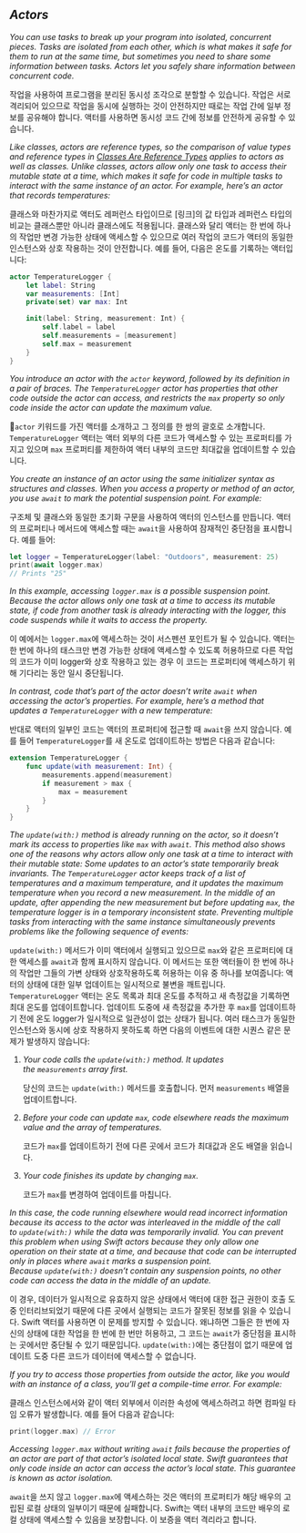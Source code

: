 ## *Actors*

*You can use tasks to break up your program into isolated, concurrent pieces. Tasks are isolated from each other, which is what makes it safe for them to run at the same time, but sometimes you need to share some information between tasks. Actors let you safely share information between concurrent code.*

작업을 사용하여 프로그램을 분리된 동시성 조각으로 분할할 수 있습니다. 작업은 서로 격리되어 있으므로 작업을 동시에 실행하는 것이 안전하지만 때로는 작업 간에 일부 정보를 공유해야 합니다. 액터를 사용하면 동시성 코드 간에 정보를 안전하게 공유할 수 있습니다.

*Like classes, actors are reference types, so the comparison of value types and reference types in [Classes Are Reference Types](https://docs.swift.org/swift-book/LanguageGuide/ClassesAndStructures.html#ID89) applies to actors as well as classes. Unlike classes, actors allow only one task to access their mutable state at a time, which makes it safe for code in multiple tasks to interact with the same instance of an actor. For example, here’s an actor that records temperatures:*

클래스와 마찬가지로 액터도 레퍼런스 타입이므로 [링크]의 값 타입과 레퍼런스 타입의 비교는 클래스뿐만 아니라 클래스에도 적용됩니다. 클래스와 달리 액터는 한 번에 하나의 작업만 변경 가능한 상태에 액세스할 수 있으므로 여러 작업의 코드가 액터의 동일한 인스턴스와 상호 작용하는 것이 안전합니다. 예를 들어, 다음은 온도를 기록하는 액터입니다:

```swift
actor TemperatureLogger {
    let label: String
    var measurements: [Int]
    private(set) var max: Int

    init(label: String, measurement: Int) {
        self.label = label
        self.measurements = [measurement]
        self.max = measurement
    }
}
```

*You introduce an actor with the `actor` keyword, followed by its definition in a pair of braces. The `TemperatureLogger` actor has properties that other code outside the actor can access, and restricts the `max` property so only code inside the actor can update the maximum value.*

`actor` 키워드를 가진 액터를 소개하고 그 정의를 한 쌍의 괄호로 소개합니다. `TemperatureLogger` 액터는 액터 외부의 다른 코드가 액세스할 수 있는 프로퍼티를 가지고 있으며 `max` 프로퍼티를 제한하여 액터 내부의 코드만 최대값을 업데이트할 수 있습니다.

*You create an instance of an actor using the same initializer syntax as structures and classes. When you access a property or method of an actor, you use `await` to mark the potential suspension point. For example:*

구조체 및 클래스와 동일한 초기화 구문을 사용하여 액터의 인스턴스를 만듭니다. 액터의 프로퍼티나 메서드에 액세스할 때는 `await`을 사용하여 잠재적인 중단점을 표시합니다. 예를 들어:

```swift
let logger = TemperatureLogger(label: "Outdoors", measurement: 25)
print(await logger.max)
// Prints "25"
```

*In this example, accessing `logger.max` is a possible suspension point. Because the actor allows only one task at a time to access its mutable state, if code from another task is already interacting with the logger, this code suspends while it waits to access the property.*

이 예에서는 `logger.max`에 액세스하는 것이 서스펜션 포인트가 될 수 있습니다. 액터는 한 번에 하나의 태스크만 변경 가능한 상태에 액세스할 수 있도록 허용하므로 다른 작업의 코드가 이미 logger와 상호 작용하고 있는 경우 이 코드는 프로퍼티에 액세스하기 위해 기다리는 동안 일시 중단됩니다.

*In contrast, code that’s part of the actor doesn’t write `await` when accessing the actor’s properties. For example, here’s a method that updates a `TemperatureLogger` with a new temperature:*

반대로 액터의 일부인 코드는 액터의 프로퍼티에 접근할 때 `await`을 쓰지 않습니다. 예를 들어 `TemperatureLogger`를 새 온도로 업데이트하는 방법은 다음과 같습니다:

```swift
extension TemperatureLogger {
    func update(with measurement: Int) {
        measurements.append(measurement)
        if measurement > max {
            max = measurement
        }
    }
}
```

*The `update(with:)` method is already running on the actor, so it doesn’t mark its access to properties like `max` with `await`. This method also shows one of the reasons why actors allow only one task at a time to interact with their mutable state: Some updates to an actor’s state temporarily break invariants. The `TemperatureLogger` actor keeps track of a list of temperatures and a maximum temperature, and it updates the maximum temperature when you record a new measurement. In the middle of an update, after appending the new measurement but before updating `max`, the temperature logger is in a temporary inconsistent state. Preventing multiple tasks from interacting with the same instance simultaneously prevents problems like the following sequence of events:*

`update(with:)` 메서드가 이미 액터에서 실행되고 있으므로 `max`와 같은 프로퍼티에 대한 액세스를 `await`과 함께 표시하지 않습니다. 이 메서드는 또한 액터들이 한 번에 하나의 작업만 그들의 가변 상태와 상호작용하도록 허용하는 이유 중 하나를 보여줍니다: 액터의 상태에 대한 일부 업데이트는 일시적으로 불변을 깨트립니다. `TemperatureLogger` 액터는 온도 목록과 최대 온도를 추적하고 새 측정값을 기록하면 최대 온도를 업데이트합니다. 업데이트 도중에 새 측정값을 추가한 후 `max`를 업데이트하기 전에 온도 logger가 일시적으로 일관성이 없는 상태가 됩니다. 여러 태스크가 동일한 인스턴스와 동시에 상호 작용하지 못하도록 하면 다음의 이벤트에 대한 시퀀스 같은 문제가 발생하지 않습니다:

1. *Your code calls the `update(with:)` method. It updates the `measurements` array first.*
   
   당신의 코드는 `update(with:)` 메서드를 호출합니다. 먼저 `measurements` 배열을 업데이트합니다.

2. *Before your code can update `max`, code elsewhere reads the maximum value and the array of temperatures.*
   
   코드가 `max`를 업데이트하기 전에 다른 곳에서 코드가 최대값과 온도 배열을 읽습니다.

3. *Your code finishes its update by changing `max`.*
   
   코드가 `max`를 변경하여 업데이트를 마칩니다.

*In this case, the code running elsewhere would read incorrect information because its access to the actor was interleaved in the middle of the call to `update(with:)` while the data was temporarily invalid. You can prevent this problem when using Swift actors because they only allow one operation on their state at a time, and because that code can be interrupted only in places where `await` marks a suspension point. Because `update(with:)` doesn’t contain any suspension points, no other code can access the data in the middle of an update.*

이 경우, 데이터가 일시적으로 유효하지 않은 상태에서 액터에 대한 접근 권한이 호출 도중 인터리브되었기 때문에 다른 곳에서 실행되는 코드가 잘못된 정보를 읽을 수 있습니다. Swift 액터를 사용하면 이 문제를 방지할 수 있습니다. 왜냐하면 그들은 한 번에 자신의 상태에 대한 작업을 한 번에 한 번만 허용하고, 그 코드는 `await`가 중단점을 표시하는 곳에서만 중단될 수 있기 때문입니다. `update(with:)`에는 중단점이 없기 때문에 업데이트 도중 다른 코드가 데이터에 액세스할 수 없습니다.

*If you try to access those properties from outside the actor, like you would with an instance of a class, you’ll get a compile-time error. For example:*

클래스 인스턴스에서와 같이 액터 외부에서 이러한 속성에 액세스하려고 하면 컴파일 타임 오류가 발생합니다. 예를 들어 다음과 같습니다:

```swift
print(logger.max) // Error
```

*Accessing `logger.max` without writing `await` fails because the properties of an actor are part of that actor’s isolated local state. Swift guarantees that only code inside an actor can access the actor’s local state. This guarantee is known as actor isolation.*

`await`을 쓰지 않고 `logger.max`에 액세스하는 것은 액터의 프로퍼티가 해당 배우의 고립된 로컬 상태의 일부이기 때문에 실패합니다. Swift는 액터 내부의 코드만 배우의 로컬 상태에 액세스할 수 있음을 보장합니다. 이 보증을 액터 격리라고 합니다.
